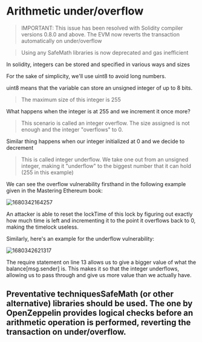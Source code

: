 # Arithmetic under/overflow

> IMPORTANT: This issue has been resolved with Solidity compiler versions 0.8.0 and above. The EVM now reverts the transaction automatically on under/overflow

> Using any SafeMath libraries is now deprecated and gas inefficient

In solidity, integers can be stored and specified in various ways and sizes

For the sake of simplicity, we'll use uint8 to avoid long numbers.

uint8 means that the variable can store an unsigned integer of up to 8 bits.

> The maximum size of this integer is 255

What happens when the integer is at 255 and we increment it once more?

> This scenario is called an integer overflow. The size assigned is not enough and the integer "overflows" to 0.

Similar thing happens when our integer initialized at 0 and we decide to decrement

> This is called integer underflow. We take one out from an unsigned integer, making it "underflow" to the biggest number that it can hold (255 in this example)

We can see the overflow vulnerability firsthand in the following example given in the Mastering Ethereum book:

![1680342164257](<../Common Attack Vectors/image/ArithmeticUnder-Overflow/1680342164257.png>)

An attacker is able to reset the lockTime of this lock by figuring out exactly how much time is left and incrementing it to the point it overflows back to 0, making the timelock useless.

Similarly, here's an example for the underflow vulnerability:

![1680342621317](<../Common Attack Vectors/image/ArithmeticUnder-Overflow/1680342621317.png>)

The require statement on line 13 allows us to give a bigger value of what the balance\[msg.sender] is. This makes it so that the integer underflows, allowing us to pass through and give us more value than we actually have.

## Preventative techniquesSafeMath (or other alternative) libraries should be used. The one by OpenZeppelin provides logical checks before an arithmetic operation is performed, reverting the transaction on under/overflow.

